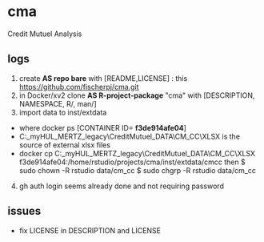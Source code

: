 # cma
Credit Mutuel Analysis
## logs
1. create **AS repo bare** with [README,LICENSE] : this https://github.com/fischerpj/cma.git
2. in Docker/xv2 clone **AS R-project-package** "cma"  with  [DESCRIPTION, NAMESPACE, R/, man/]
3. import data to inst/extdata
- where docker ps  [CONTAINER ID= **f3de914afe04**]
- C:\_myHUL\_MERTZ_legacy\CreditMutuel_DATA\CM_CC\XLSX is the source of external xlsx files
- docker cp C:\_myHUL\_MERTZ_legacy\CreditMutuel_DATA\CM_CC\XLSX f3de914afe04:/home/rstudio/projects/cma/inst/extdata/cmcc
then
$ sudo chown -R rstudio data/cm_cc
$ sudo chgrp -R rstudio data/cm_cc

4. gh auth login seems already done and not requiring password
## issues
- fix LICENSE in DESCRIPTION and LICENSE